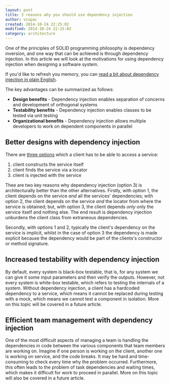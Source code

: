 ```yaml
---
layout: post
title: 3 reasons why you should use dependency injection
author: vcupac
created: 2014-10-24 22:25:02
modified: 2014-10-24 22:25:02
category: architecture 
---
```


One of the principles of SOLID programming philosophy is dependency inversion, and one way that can be achieved is through dependency injection. In this article we will look at the motivations for using dependency injection when designing a software system.

If you'd like to refresh you memory, you can <a href="http://www.optivem.com/software-development/dependency-injection-in-plain-english/" title="Dependency injection in plain English">read a bit about dependency injection in plain English</a>.

The key advantages can be summarized as follows:

<ul>
<li><b>Design benefits</b> - Dependency injection enables separation of concerns and development of orthogonal systems</li>
<li><b>Testability benefits</b> - Dependency injection enables classes to be tested via unit testing</li>
<li><b>Organizational benefits</b> - Dependency injection allows multiple developers to work on dependent components in parallel</li>
</ul>

<h2>Better designs with dependency injection</h2>

There are <a href="http://www.optivem.com/software-development/dependency-injection-in-plain-english/" title="Dependency injection in plain English">three options</a> which a client has to be able to access a service:
<ol>
<li>client constructs the service itself</li>
<li>client finds the service via a locator</li>
<li>client is injected with the service</li>
</ol>

Thee are two key reasons why dependency injection (option 3) is architecturally better than the other alternatives. Firstly, with option 1, the client depends on the service <Em>and</Em> all the services' dependencies;  with option 2, the client depends on the service <Em>and</Em> the locator from where the service is obtained; but, with option 3, the client depends <Em>only</Em> only the service itself and nothing else. The end result is dependency injection unburdens the client class from extraneous dependencies.

Secondly, with options 1 and 2, typically the client's dependency on the service is implicit, whilst in the case of option 3 the dependency is made explicit because the dependency would be part of the clients's constructor or method signature.

<h2>Increased testability with dependency injection</h2>

By default, every system is black-box testable, that is, for any system we can give it some input parameters and then verify the outputs. However, not every system is white-box testable, which refers to testing the internals of a system. Without dependency injection, a client has a hardcoded dependency to a service, which means it cannot be replaced during testing with a mock, which means we cannot test a component in isolation. More on this topic will be covered in a future article.

<h2>Efficient team management with dependency injection</h2>

One of the most difficult aspects of managing a team is handling the dependencies in code between the various components that team members are working on. Imagine if one person is working on the client, another one is working on service, and the code breaks. It may be hard and time-consuming to check every time why the problem occurred. Furthermore, this often leads to the problem of task dependencies and waiting times, which makes it difficult for work to proceed in parallel. More on this topic will also be covered in a future article.